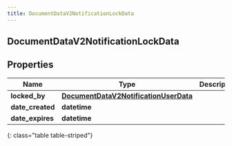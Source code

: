 ```yaml
---
title: DocumentDataV2NotificationLockData
---
```

## DocumentDataV2NotificationLockData

## Properties

|Name | Type | Description | Notes|
|------------ | ------------- | ------------- | -------------|
| **locked_by** | [**DocumentDataV2NotificationUserData**](DocumentDataV2NotificationUserData.html) |  | [optional] |
| **date_created** | **datetime** |  | [optional] |
| **date_expires** | **datetime** |  | [optional] |
{: class="table table-striped"}


